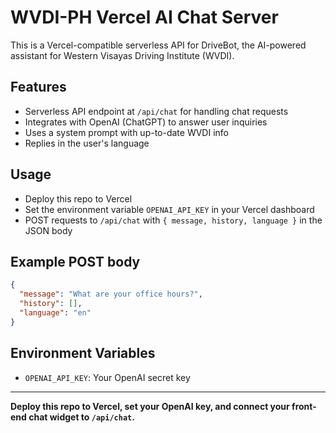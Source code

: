 # WVDI-PH Vercel AI Chat Server

This is a Vercel-compatible serverless API for DriveBot, the AI-powered assistant for Western Visayas Driving Institute (WVDI).

## Features
- Serverless API endpoint at `/api/chat` for handling chat requests
- Integrates with OpenAI (ChatGPT) to answer user inquiries
- Uses a system prompt with up-to-date WVDI info
- Replies in the user's language

## Usage
- Deploy this repo to Vercel
- Set the environment variable `OPENAI_API_KEY` in your Vercel dashboard
- POST requests to `/api/chat` with `{ message, history, language }` in the JSON body

## Example POST body
```json
{
  "message": "What are your office hours?",
  "history": [],
  "language": "en"
}
```

## Environment Variables
- `OPENAI_API_KEY`: Your OpenAI secret key

---

**Deploy this repo to Vercel, set your OpenAI key, and connect your front-end chat widget to `/api/chat`.**
